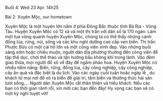 Buổi 4: Wed 23 Apr. 14h25

Bài 2:
Xuyên Mộc, our hometown

Xuyên Mộc là một huyện lớn nằm ở phía Đông Bắc thuộc tỉnh Bà Rịa - Vũng Tàu. Huyện Xuyên Mộc có 12 xã và một thị trấn với dân số là 170 ngàn.
Làm một tua vòng quanh huyện Xuyên Mộc, chúng ta có thể thấy những cánh đồng lúa, rừng, núi, sông và các khu nghỉ dưỡng cao cấp ven biển.
Thị trấn Phước Bửu có một cái hồ lớn và một công viên xinh đẹp. Vào những buổi sáng sớm hoặc chiều muộn, người dân địa phương thường đến công viên để tập thể dục, chơi thể thao và tận hưởng bầu không khí trong lành. Vào đêm giao thừa, mọi người đổ xô về đây để ngắm pháo hoa.
Huyện Xuyên Mộc có nhiều tiềm năng: Biển, rừng, đồng lúa, cây công nghiệp, cây công nghiệp, cây ăn quả và đặc biệt là du lịch.
Vào các ngày cuối tuần hoặc ngày lễ , du khách từ mọi nơi đổ xô ra biển để giải trí, tắm biển và thưởng thức hải sản tươi sống,…
Người dân Xuyên Mộc rất thân thiện và hiếu khách. Nếu các bạn có thời gian rãnh rỗi, xin mời các bạn đến đây! Hy vọng các bạn sẽ có một kỳ nghỉ tuyệt vời!


